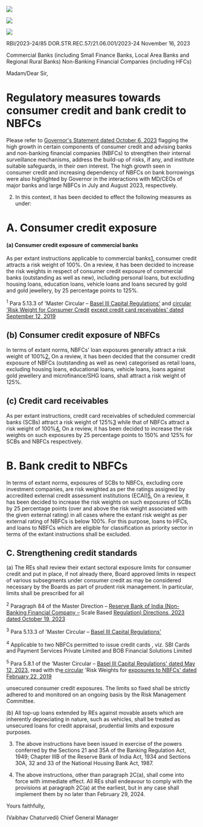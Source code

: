 ![](_page_0_Picture_0.jpeg)

![](_page_0_Picture_1.jpeg)

![](_page_0_Picture_3.jpeg)

RBI/2023-24/85 DOR.STR.REC.57/21.06.001/2023-24 November 16, 2023

Commercial Banks (including Small Finance Banks, Local Area Banks and Regional Rural Banks) Non-Banking Financial Companies (including HFCs)

Madam/Dear Sir,

# **Regulatory measures towards consumer credit and bank credit to NBFCs**

Please refer to [Governor's Statement dated October 6, 2023](https://www.rbi.org.in/Scripts/BS_PressReleaseDisplay.aspx?prid=56501) flagging the high growth in certain components of consumer credit and advising banks and non-banking financial companies (NBFCs) to strengthen their internal surveillance mechanisms, address the build-up of risks, if any, and institute suitable safeguards, in their own interest. The high growth seen in consumer credit and increasing dependency of NBFCs on bank borrowings were also highlighted by Governor in the interactions with MD/CEOs of major banks and large NBFCs in July and August 2023, respectively.

2. In this context, it has been decided to effect the following measures as under:

# **A. Consumer credit exposure**

#### (a) Consumer credit exposure of commercial banks

As per extant instructions applicable to commercial banks[1,](#page-0-0) consumer credit attracts a risk weight of 100%. On a review, it has been decided to increase the risk weights in respect of consumer credit exposure of commercial banks (outstanding as well as new), including personal loans, but excluding housing loans, education loans, vehicle loans and loans secured by gold and gold jewellery, by 25 percentage points to 125%.

<span id="page-0-0"></span> <sup>1</sup> Para 5.13.3 of 'Master Circular – [Basel III Capital Regulations'](https://www.rbi.org.in/Scripts/BS_ViewMasCirculardetails.aspx?id=12504) and [circular 'Risk Weight for Consumer Credit](https://www.rbi.org.in/Scripts/NotificationUser.aspx?Id=11684&Mode=0)  [except credit card receivables' dated September 12, 2019](https://www.rbi.org.in/Scripts/NotificationUser.aspx?Id=11684&Mode=0)

## (b) Consumer credit exposure of NBFCs

In terms of extant norms, NBFCs' loan exposures generally attract a risk weight of 100%[2.](#page-1-0) On a review, it has been decided that the consumer credit exposure of NBFCs (outstanding as well as new) categorised as retail loans, excluding housing loans, educational loans, vehicle loans, loans against gold jewellery and microfinance/SHG loans, shall attract a risk weight of 125%.

## (c) Credit card receivables

As per extant instructions, credit card receivables of scheduled commercial banks (SCBs) attract a risk weight of 125%[3](#page-1-1) while that of NBFCs attract a risk weight of 100%[4.](#page-1-2) On a review, it has been decided to increase the risk weights on such exposures by 25 percentage points to 150% and 125% for SCBs and NBFCs respectively.

# **B. Bank credit to NBFCs**

In terms of extant norms, exposures of SCBs to NBFCs, excluding core investment companies, are risk weighted as per the ratings assigned by accredited external credit assessment institutions (ECAI)[5.](#page-1-3) On a review, it has been decided to increase the risk weights on such exposures of SCBs by 25 percentage points (over and above the risk weight associated with the given external rating) in all cases where the extant risk weight as per external rating of NBFCs is below 100%. For this purpose, loans to HFCs, and loans to NBFCs which are eligible for classification as priority sector in terms of the extant instructions shall be excluded.

## **C. Strengthening credit standards**

(a) The REs shall review their extant sectoral exposure limits for consumer credit and put in place, if not already there, Board approved limits in respect of various subsegments under consumer credit as may be considered necessary by the Boards as part of prudent risk management. In particular, limits shall be prescribed for all

<span id="page-1-0"></span> <sup>2</sup> Paragraph 84 of the Master Direction – [Reserve Bank of India \(Non-Banking Financial Company –](https://www.rbi.org.in/Scripts/BS_ViewMasDirections.aspx?id=12550) Scale Based [Regulation\) Directions, 2023 dated October 19, 2023](https://www.rbi.org.in/Scripts/BS_ViewMasDirections.aspx?id=12550)

<span id="page-1-2"></span><span id="page-1-1"></span><sup>3</sup> Para 5.13.3 of 'Master Circular – [Basel III Capital Regulations'](https://www.rbi.org.in/Scripts/BS_ViewMasCirculardetails.aspx?id=12504)

<sup>4</sup> Applicable to two NBFCs permitted to issue credit cards , viz. SBI Cards and Payment Services Private Limited and BOB Financial Solutions Limited

<span id="page-1-3"></span><sup>5</sup> Para 5.8.1 of the 'Master Circular – [Basel III Capital Regulations' dated May 12, 2023,](https://www.rbi.org.in/Scripts/BS_ViewMasCirculardetails.aspx?id=12504) read with th[e circular](https://www.rbi.org.in/Scripts/NotificationUser.aspx?Id=11479&Mode=0)  'Risk Weights for [exposures to NBFCs' dated February 22, 2019](https://www.rbi.org.in/Scripts/NotificationUser.aspx?Id=11479&Mode=0)

unsecured consumer credit exposures. The limits so fixed shall be strictly adhered to and monitored on an ongoing basis by the Risk Management Committee.

(b) All top-up loans extended by REs against movable assets which are inherently depreciating in nature, such as vehicles, shall be treated as unsecured loans for credit appraisal, prudential limits and exposure purposes.

3. The above instructions have been issued in exercise of the powers conferred by the Sections 21 and 35A of the Banking Regulation Act, 1949; Chapter IIIB of the Reserve Bank of India Act, 1934 and Sections 30A, 32 and 33 of the National Housing Bank Act, 1987.

4. The above instructions, other than paragraph 2C(a), shall come into force with immediate effect. All REs shall endeavour to comply with the provisions at paragraph 2C(a) at the earliest, but in any case shall implement them by no later than February 29, 2024.

Yours faithfully,

(Vaibhav Chaturvedi) Chief General Manager